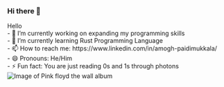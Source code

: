 ### Hi there 👋

<!DOCTYPE html>
<html lang="en">
<head>
    <meta charset="UTF-8">
    <meta http-equiv="X-UA-Compatible" content="IE=edge">
    <meta name="viewport" content="width=device-width, initial-scale=1.0">
</head>
<body gcolor=”#800000">
 <div>
 Hello <br>
- 🔭 I’m currently working on expanding my programming skills <br>
- 🌱 I’m currently learning Rust Programming Language <br>
- 📫 How to reach me: https://www.linkedin.com/in/amogh-paidimukkala/ <br>
- 😄 Pronouns: He/Him <br>
- ⚡ Fun fact: You are just reading 0s and 1s through photons <br>
</div>
<div>
 <img src="https://wallpapercave.com/wp/gwAXRwC.jpg" alt="Image of Pink floyd the wall album"/>
</div>
</body>
</html>

<!--
**Amogh-Paidimukkala/Amogh-Paidimukkala** is a ✨ _special_ ✨ repository because its `README.md` (this file) appears on your GitHub profile.

Here are some ideas to get you started:

- 🔭 I’m currently working on ...
- 🌱 I’m currently learning ...
- 👯 I’m looking to collaborate on ...
- 🤔 I’m looking for help with ...
- 💬 Ask me about ...
- 📫 How to reach me: ...
- 😄 Pronouns: ...
- ⚡ Fun fact: ...
-->
